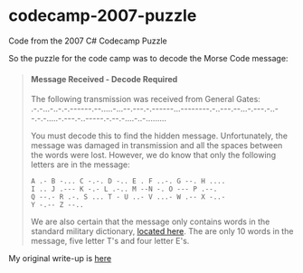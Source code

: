 # codecamp-2007-puzzle
Code from the 2007 C# Codecamp Puzzle

So the puzzle for the code camp was to decode the Morse Code message:  

> #### Message Received - Decode Required
> 
> The following transmission was received from General Gates:  
>     .-.-...-..-.-.------.--.....-...--.---.-.------...--------.-..---.--...-.---.-..--.-.-.....-.---.-..-----.-.--.-....-..-.........
>
> You must decode this to find the hidden message. Unfortunately, the message was damaged in transmission and all the spaces between the words were lost. However, we do know that only the following letters are in the message:  
>  
>     A .- B -... C -.-. D -.. E . F ..-. G --. H ....  
>     I .. J .--- K -.- L .-.. M --N -. O --- P .--.  
>     Q --.- R .-. S ... T - U ..- V ...- W .-- X -..-  
>     Y -.-- Z --..
>
> We are also certain that the message only contains words in the standard military dictionary, [located here](https://github.com/simeonpilgrim/codecamp-2007-puzzle/blob/main/military_words.txt). The are only 10 words in the message, five letter T's and four letter E's.

My original write-up is [here](https://simeonpilgrim.com/blog/2007/11/05/code-camp-puzzle-reviewed/index.html)

